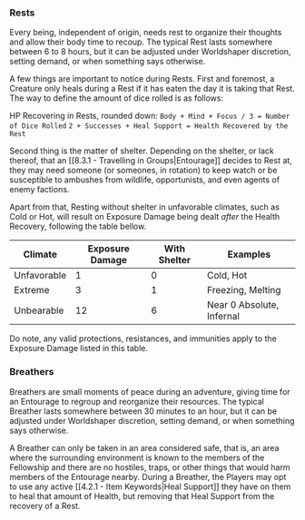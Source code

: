### Rests
Every being, independent of origin, needs rest to organize their thoughts and allow their body time to recoup. The typical Rest lasts somewhere between 6 to 8 hours, but it can be adjusted under Worldshaper discretion, setting demand, or when something says otherwise.

A few things are important to notice during Rests. First and foremost, a Creature only heals during a Rest if it has eaten the day it is taking that Rest. The way to define the amount of dice rolled is as follows:

HP Recovering in Rests, rounded down:
``Body + Mind + Focus / 3 = Number of Dice Rolled``
``2 + Successes + Heal Support = Health Recovered by the Rest``

Second thing is the matter of shelter. Depending on the shelter, or lack thereof, that an [[8.3.1 - Travelling in Groups|Entourage]] decides to Rest at, they may need someone (or someones, in rotation) to keep watch or be susceptible to ambushes from wildlife, opportunists, and even agents of enemy factions.

Apart from that, Resting without shelter in unfavorable climates, such as Cold or Hot, will result on Exposure Damage being dealt *after* the Health Recovery, following the table bellow.

Climate | Exposure Damage | With Shelter | Examples
------- | --------------- | --------------- | --------
Unfavorable | 1 | 0 | Cold, Hot
Extreme | 3 | 1 | Freezing, Melting
Unbearable | 12 | 6 | Near 0 Absolute, Infernal

Do note, any valid protections, resistances, and immunities apply to the Exposure Damage listed in this table.

### Breathers
Breathers are small moments of peace during an adventure, giving time for an Entourage to regroup and reorganize their resources. The typical Breather lasts somewhere between 30 minutes to an hour, but it can be adjusted under Worldshaper discretion, setting demand, or when something says otherwise.

A Breather can only be taken in an area considered safe, that is, an area where the surrounding environment is known to the members of the Fellowship and there are no hostiles, traps, or other things that would harm members of the Entourage nearby. During a Breather, the Players may opt to use any active [[4.2.1 - Item Keywords|Heal Support]] they have on them to heal that amount of Health, but removing that Heal Support from the recovery of a Rest.